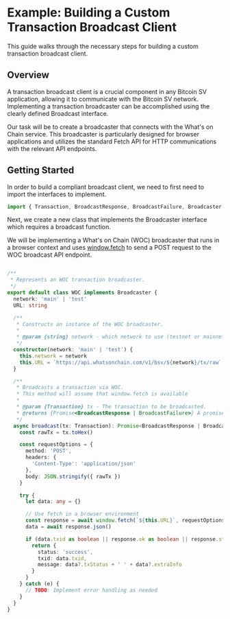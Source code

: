 # Example: Building a Custom Transaction Broadcast Client

This guide walks through the necessary steps for building a custom transaction broadcast client.

## Overview

A transaction broadcast client is a crucial component in any Bitcoin SV application, allowing it to communicate with the Bitcoin SV network. Implementing a transaction broadcaster can be accomplished using the clearly defined Broadcast interface.

Our task will be to create a broadcaster that connects with the What's on Chain service. This broadcaster is particularly designed for browser applications and utilizes the standard Fetch API for HTTP communications with the relevant API endpoints.

## Getting Started

In order to build a compliant broadcast client, we need to first need to import the interfaces to implement.

```ts
import { Transaction, BroadcastResponse, BroadcastFailure, Broadcaster } from '@bsv/sdk'
```

Next, we create a new class that implements the Broadcaster interface which requires a broadcast function. 

We will be implementing a What's on Chain (WOC) broadcaster that runs in a browser context and uses [window.fetch](https://developer.mozilla.org/en-US/docs/Web/API/Fetch_API) to send a POST request to the WOC broadcast API endpoint.

```ts

/**
 * Represents an WOC transaction broadcaster.
 */
export default class WOC implements Broadcaster {
  network: 'main' | 'test'
  URL: string

  /**
   * Constructs an instance of the WOC broadcaster.
   *
   * @param {string} network - which network to use (testnet or mainnet)
   */
  constructor(network: 'main' | 'test') {
    this.network = network
    this.URL = `https://api.whatsonchain.com/v1/bsv/${network}/tx/raw`
  }

  /**
   * Broadcasts a transaction via WOC.
   * This method will assume that window.fetch is available
   *
   * @param {Transaction} tx - The transaction to be broadcasted.
   * @returns {Promise<BroadcastResponse | BroadcastFailure>} A promise that resolves to either a success or failure response.
   */
  async broadcast(tx: Transaction): Promise<BroadcastResponse | BroadcastFailure> {
    const rawTx = tx.toHex()

    const requestOptions = {
      method: 'POST',
      headers: {
        'Content-Type': 'application/json'
      },
      body: JSON.stringify({ rawTx })
    }

    try {
      let data: any = {}

      // Use fetch in a browser environment
      const response = await window.fetch(`${this.URL}`, requestOptions)
      data = await response.json()

      if (data.txid as boolean || response.ok as boolean || response.statusCode === 200) {
        return {
          status: 'success',
          txid: data.txid,
          message: data?.txStatus + ' ' + data?.extraInfo
        }
      }
    } catch (e) {
      // TODO: Implement error handling as needed
    }
  }
}
```

